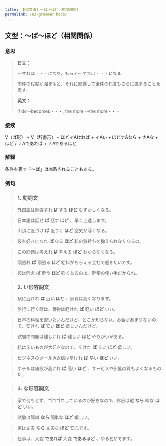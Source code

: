 ```yaml
---
title: 【N3文法】〜ば〜ほど（相関関係）
permalink: /n3-grammar-hodo/
---
```


## 文型：〜ば〜ほど（相関関係）

### 意思

> **日文：**
> 
> 〜すれば・・・になり、もっと〜すれば・・・になる
> 
> 前件の程度が強まると、それに影響して後件の程度もさらに強まることを表す。


> **英文：**
> 
> if do〜becomes・・・, the more 〜the more・・・


### 接续

V（ば形） + V（辞書形） + ほどイAければ + イAい + ほどナAなら + ナAな + ほど / ナAであれば + ナAであるほど

### 解释

条件を表す「〜ば」は省略されることもある。

### 例句

> ### 1\. 動詞文

> 外国語は勉強すれ **ば** する **ほど** むずかしくなる。

> 日本語は話せ **ば** 話す **ほど** 、早く上達します。

> 山頂に近づけ **ば** 近づく **ほど** 空気が薄くなる。

> 彼を好きになれ **ば** なる **ほど** 私の気持ちを抑えられなくなるの。

> この問題は考えれ **ば** 考える **ほど** わからなくなる。

> 頑張れ **ば** 頑張る **ほど** 給料がもらえる会社で働きたいです。

> 彼は酔え **ば** 酔う **ほど** 強くなるのよ。酔拳の使い手だからね。

> ### 2\. い形容詞文

> 駅に近けれ **ば** 近い **ほど** 、家賃は高くなります。

> 旅行に行く時は、荷物は軽けれ **ば** 軽い **ほど** いい。

> 日本の料理を習いたいんだけど、どこか知らない。お金があまりないので、安けれ **ば** 安い **ほど** 嬉しいんだけど。

> 試験の問題は難しけれ **ば** 難しい **ほど** やりがいがある。

> 私は辛いものが大好きなので、辛けれ **ば** 辛い **ほど** 嬉しい。

> ビジネスのメールの返信は早けれ **ば** 早い **ほど** いい。

> ホテルは値段が高けれ **ば** 高い **ほど** 、サービスや部屋の質もよくなるものだ。

> ### 3\. な形容詞文

> 家で何もせず、ゴロゴロしているのが好きなので、休日は暇 **なら** 暇な **ほど** いい。

> 試験は簡単 **なら** 簡単な **ほど** 嬉しい。

> 家は丈夫 **なら** 丈夫な **ほど** 安心です。

> 仕事は、大変 **であれば** 大変 **であるほど** 、やる気がでます。

